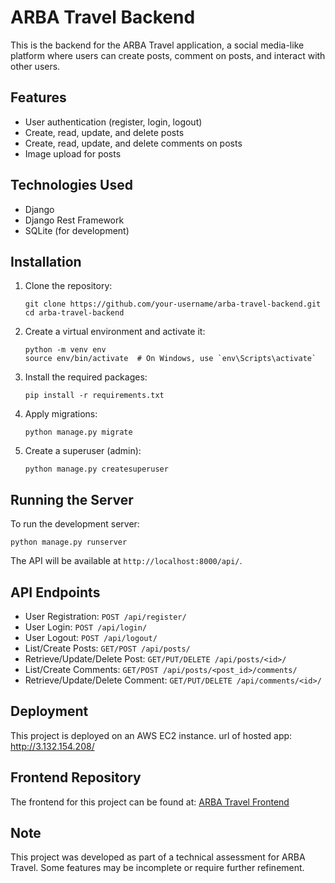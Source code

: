 # ARBA Travel Backend

This is the backend for the ARBA Travel application, a social media-like platform where users can create posts, comment on posts, and interact with other users.

## Features

- User authentication (register, login, logout)
- Create, read, update, and delete posts
- Create, read, update, and delete comments on posts
- Image upload for posts

## Technologies Used

- Django
- Django Rest Framework
- SQLite (for development)

## Installation

1. Clone the repository:
   ```
   git clone https://github.com/your-username/arba-travel-backend.git
   cd arba-travel-backend
   ```

2. Create a virtual environment and activate it:
   ```
   python -m venv env
   source env/bin/activate  # On Windows, use `env\Scripts\activate`
   ```

3. Install the required packages:
   ```
   pip install -r requirements.txt
   ```

4. Apply migrations:
   ```
   python manage.py migrate
   ```

5. Create a superuser (admin):
   ```
   python manage.py createsuperuser
   ```

## Running the Server

To run the development server:

```
python manage.py runserver
```

The API will be available at `http://localhost:8000/api/`.

## API Endpoints

- User Registration: `POST /api/register/`
- User Login: `POST /api/login/`
- User Logout: `POST /api/logout/`
- List/Create Posts: `GET/POST /api/posts/`
- Retrieve/Update/Delete Post: `GET/PUT/DELETE /api/posts/<id>/`
- List/Create Comments: `GET/POST /api/posts/<post_id>/comments/`
- Retrieve/Update/Delete Comment: `GET/PUT/DELETE /api/comments/<id>/`

## Deployment

This project is deployed on an AWS EC2 instance. url of hosted app: http://3.132.154.208/

## Frontend Repository

The frontend for this project can be found at: [ARBA Travel Frontend](https://github.com/moe-lok/arba-travel-frontend)

## Note

This project was developed as part of a technical assessment for ARBA Travel. Some features may be incomplete or require further refinement.
